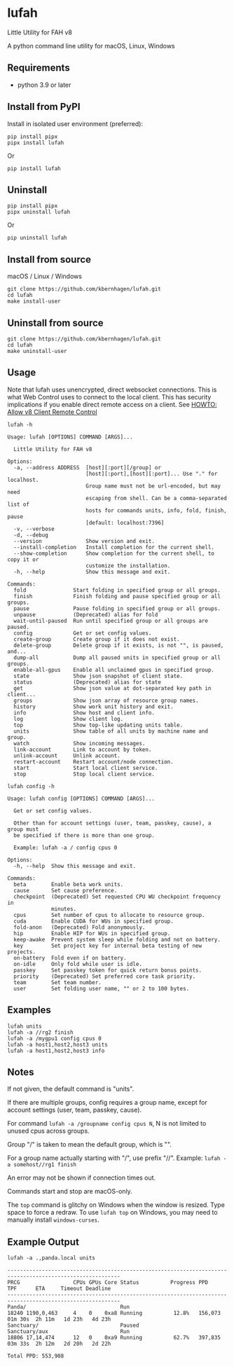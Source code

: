 # lufah

Little Utility for FAH v8

A python command line utility for macOS, Linux, Windows

## Requirements

- python 3.9 or later

## Install from PyPI

Install in isolated user environment (preferred):
```
pip install pipx
pipx install lufah
```

Or
```
pip install lufah
```

## Uninstall

```
pip install pipx
pipx uninstall lufah
```

Or
```
pip uninstall lufah
```

## Install from source

macOS / Linux / Windows
```
git clone https://github.com/kbernhagen/lufah.git
cd lufah
make install-user
```

## Uninstall from source

```
git clone https://github.com/kbernhagen/lufah.git
cd lufah
make uninstall-user
```

## Usage

Note that lufah uses unencrypted, direct websocket connections.
This is what Web Control uses to connect to the local client.
This has security implications if you enable direct remote access on a client.
See [HOWTO: Allow v8 Client Remote Control](https://foldingforum.org/viewtopic.php?t=39050)

```
lufah -h
```

```
Usage: lufah [OPTIONS] COMMAND [ARGS]...

  Little Utility for FAH v8

Options:
  -a, --address ADDRESS  [host][:port][/group] or
                         [host][:port],[host][:port]... Use "." for localhost.
                         Group name must not be url-encoded, but may need
                         escaping from shell. Can be a comma-separated list of
                         hosts for commands units, info, fold, finish, pause
                         [default: localhost:7396]
  -v, --verbose
  -d, --debug
  --version              Show version and exit.
  --install-completion   Install completion for the current shell.
  --show-completion      Show completion for the current shell, to copy it or
                         customize the installation.
  -h, --help             Show this message and exit.

Commands:
  fold               Start folding in specified group or all groups.
  finish             Finish folding and pause specified group or all groups.
  pause              Pause folding in specified group or all groups.
  unpause            (Deprecated) alias for fold
  wait-until-paused  Run until specified group or all groups are paused.
  config             Get or set config values.
  create-group       Create group if it does not exist.
  delete-group       Delete group if it exists, is not "", is paused, and...
  dump-all           Dump all paused units in specified group or all groups.
  enable-all-gpus    Enable all unclaimed gpus in specified group.
  state              Show json snapshot of client state.
  status             (Deprecated) alias for state
  get                Show json value at dot-separated key path in client...
  groups             Show json array of resource group names.
  history            Show work unit history and exit.
  info               Show host and client info.
  log                Show client log.
  top                Show top-like updating units table.
  units              Show table of all units by machine name and group.
  watch              Show incoming messages.
  link-account       Link to account by token.
  unlink-account     Unlink account.
  restart-account    Restart account/node connection.
  start              Start local client service.
  stop               Stop local client service.
```

```
lufah config -h
```

```
Usage: lufah config [OPTIONS] COMMAND [ARGS]...

  Get or set config values.

  Other than for account settings (user, team, passkey, cause), a group must
  be specified if there is more than one group.

  Example: lufah -a / config cpus 0

Options:
  -h, --help  Show this message and exit.

Commands:
  beta        Enable beta work units.
  cause       Set cause preference.
  checkpoint  (Deprecated) Set requested CPU WU checkpoint frequency in
              minutes.
  cpus        Set number of cpus to allocate to resource group.
  cuda        Enable CUDA for WUs in specified group.
  fold-anon   (Deprecated) Fold anonymously.
  hip         Enable HIP for WUs in specified group.
  keep-awake  Prevent system sleep while folding and not on battery.
  key         Set project key for internal beta testing of new projects.
  on-battery  Fold even if on battery.
  on-idle     Only fold while user is idle.
  passkey     Set passkey token for quick return bonus points.
  priority    (Deprecated) Set preferred core task priority.
  team        Set team number.
  user        Set folding user name, "" or 2 to 100 bytes.
```

## Examples

```
lufah units
lufah -a //rg2 finish
lufah -a /mygpu1 config cpus 0
lufah -a host1,host2,host3 units
lufah -a host1,host2,host3 info
```

## Notes

If not given, the default command is "units".

If there are multiple groups, config requires a group name,
except for account settings (user, team, passkey, cause).

For command `lufah -a /groupname config cpus N`, N is not limited to unused cpus across groups.

Group "/" is taken to mean the default group, which is "".

For a group name actually starting with "/", use prefix "//".
Example: `lufah -a somehost//rg1 finish`

An error may not be shown if connection times out.

Commands start and stop are macOS-only.

The `top` command is glitchy on Windows when the window is resized.
Type space to force a redraw.
To use `lufah top` on Windows, you may need to manually install `windows-curses`.

## Example Output

```
lufah -a .,panda.local units
```
```
----------------------------------------------------------------------------------------------------------
PRCG                 CPUs GPUs Core Status          Progress PPD         TPF      ETA     Timeout Deadline
----------------------------------------------------------------------------------------------------------
Panda/                              Run 
18240 1190,0,463     4    0    0xa8 Running          12.8%   156,073     01m 30s  2h 11m   1d 23h   4d 23h 
Sanctuary/                          Paused
Sanctuary/aux                       Run 
18806 17,14,474      12   0    0xa9 Running          62.7%   397,835     03m 33s  2h 12m   2d 20h   2d 22h 

Total PPD: 553,908
```

